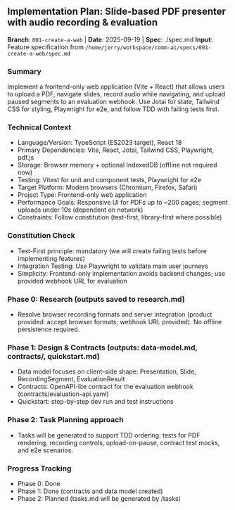 ## Implementation Plan: Slide-based PDF presenter with audio recording & evaluation

**Branch**: `001-create-a-web` | **Date**: 2025-09-19 | **Spec**: ./spec.md
**Input**: Feature specification from `/home/jerry/workspace/comm-ai/specs/001-create-a-web/spec.md`

### Summary
Implement a frontend-only web application (Vite + React) that allows users to upload a PDF, navigate slides, record audio while navigating, and upload paused segments to an evaluation webhook. Use Jotai for state, Tailwind CSS for styling, Playwright for e2e, and follow TDD with failing tests first.

### Technical Context
- Language/Version: TypeScript (ES2023 target), React 18
- Primary Dependencies: Vite, React, Jotai, Tailwind CSS, Playwright, pdf.js
- Storage: Browser memory + optional IndexedDB (offline not required now)
- Testing: Vitest for unit and component tests, Playwright for e2e
- Target Platform: Modern browsers (Chromium, Firefox, Safari)
- Project Type: Frontend-only web application
- Performance Goals: Responsive UI for PDFs up to ~200 pages; segment uploads under 10s (dependent on network)
- Constraints: Follow constitution (test-first, library-first where possible)

### Constitution Check
- Test-First principle: mandatory (we will create failing tests before implementing features)
- Integration Testing: Use Playwright to validate main user journeys
- Simplicity: Frontend-only implementation avoids backend changes; use provided webhook URL for evaluation

### Phase 0: Research (outputs saved to research.md)
- Resolve browser recording formats and server integration (product provided: accept browser formats; webhook URL provided). No offline persistence required.

### Phase 1: Design & Contracts (outputs: data-model.md, contracts/, quickstart.md)
- Data model focuses on client-side shape: Presentation, Slide, RecordingSegment, EvaluationResult
- Contracts: OpenAPI-lite contract for the evaluation webhook (contracts/evaluation-api.yaml)
- Quickstart: step-by-step dev run and test instructions

### Phase 2: Task Planning approach
- Tasks will be generated to support TDD ordering: tests for PDF rendering, recording controls, upload-on-pause, contract test mocks, and e2e scenarios.

### Progress Tracking
- Phase 0: Done
- Phase 1: Done (contracts and data model created)
- Phase 2: Planned (tasks.md will be generated by /tasks)
